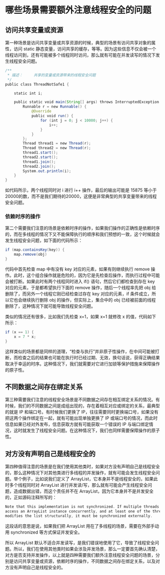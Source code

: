 
# 哪些场景需要额外注意线程安全的问题

## 访问共享变量或资源

第一种场景是访问共享变量或共享资源的时候，典型的场景有访问共享对象的属性，访问 static 静态变量，访问共享的缓存，等等。因为这些信息不仅会被一个线程访问到，还有可能被多个线程同时访问，那么就有可能在并发读写的情况下发生线程安全问题。

```java
/**
 * 描述：     共享的变量或资源带来的线程安全问题
 */
public class ThreadNotSafe1 {

    static int i;

    public static void main(String[] args) throws InterruptedException {
        Runnable r = new Runnable() {
            @Override
            public void run() {
                for (int j = 0; j < 10000; j++) {
                    i++;
                }
            }
        };
        Thread thread1 = new Thread(r);
        Thread thread2 = new Thread(r);
        thread1.start();
        thread2.start();
        thread1.join();
        thread2.join();
        System.out.println(i);
    }
}
```

如代码所示，两个线程同时对 i 进行 i++ 操作，最后的输出可能是 15875 等小于20000的数，而不是我们期待的20000，这便是非常典型的共享变量带来的线程安全问题。

### 依赖时序的操作

第二个需要我们注意的场景是依赖时序的操作，如果我们操作的正确性是依赖时序的，而在多线程的情况下又不能保障执行的顺序和我们预想的一致，这个时候就会发生线程安全问题，如下面的代码所示：

```java
if (map.containsKey(key)) {
    map.remove(obj)
}
```

代码中首先检查 map 中有没有 key 对应的元素，如果有则继续执行 remove 操作。此时，这个组合操作就是危险的，因为它是先检查后操作，而执行过程中可能会被打断。如果此时有两个线程同时进入 if() 语句，然后它们都检查到存在 key 对应的元素，于是都希望执行下面的 remove 操作，随后一个线程率先把 obj 给删除了，而另外一个线程它刚已经检查过存在 key 对应的元素，if 条件成立，所以它也会继续执行删除 obj 的操作，但实际上，集合中的 obj 已经被前面的线程删除了，这种情况下就可能导致线程安全问题。

类似的情况还有很多，比如我们先检查 x=1，如果 x=1 就修改 x 的值，代码如下所示：

```java
if (x == 1) {
    x = 7 * x;
}
```

这样类似的场景都是同样的道理，“检查与执行”并非原子性操作，在中间可能被打断，而检查之后的结果也可能在执行时已经过期、无效，换句话说，获得正确结果取决于幸运的时序。这种情况下，我们就需要对它进行加锁等保护措施来保障操作的原子性。

## 不同数据之间存在绑定关系

第三种需要我们注意的线程安全场景是不同数据之间存在相互绑定关系的情况。有时候，我们的不同数据之间是成组出现的，存在着相互对应或绑定的关系，最典型的就是 IP 和端口号。有时候我们更换了 IP，往往需要同时更换端口号，如果没有把这两个操作绑定在一起，就有可能出现单独更换了 IP 或端口号的情况，而此时信息如果已经对外发布，信息获取方就有可能获取一个错误的 IP 与端口绑定情况，这时就发生了线程安全问题。在这种情况下，我们也同样需要保障操作的原子性。

## 对方没有声明自己是线程安全的

第四种值得注意的场景是在我们使用其他类时，如果对方没有声明自己是线程安全的，那么这种情况下对其他类进行多线程的并发操作，就有可能会发生线程安全问题。举个例子，比如说我们定义了 ArrayList，它本身并不是线程安全的，如果此时多个线程同时对 ArrayList 进行并发读/写，那么就有可能会产生线程安全问题，造成数据出错，而这个责任并不在 ArrayList，因为它本身并不是并发安全的，正如源码注释所写的：

```java
Note that this implementation is not synchronized. If multiple threads
access an ArrayList instance concurrently, and at least one of the threads
modifies the list structurally, it must be synchronized externally.
```

这段话的意思是说，如果我们把 ArrayList 用在了多线程的场景，需要在外部手动用 synchronized 等方式保证并发安全。

所以 ArrayList 默认不适合并发读写，是我们错误地使用了它，导致了线程安全问题。所以，我们在使用其他类时如果会涉及并发场景，那么一定要首先确认清楚，对方是否支持并发操作，以上就是四种需要我们额外注意线程安全问题的场景，分别是访问共享变量或资源，依赖时序的操作，不同数据之间存在绑定关系，以及对方没有声明自己是线程安全的。
